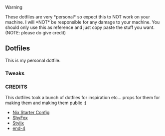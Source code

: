 > [!WARNING]
> These dotfiles are very \*personal\* so expect this to NOT work on your machine. I will \*NOT\* be responsible for any damage to your machine.
> You should only use this as reference and just copy paste the stuff you want. (NOTE: please do give credit)

## Dotfiles

This is my personal dotfile.

### Tweaks

### CREDITS

This dotfiles took a bunch of dotfiles for inspiration etc... props for them for making them and making them public :\)

- [Nix Starter Config](https://github.com/Misterio77/nix-starter-configs)
- [ShyFox](https://github.com/Naezr/ShyFox)
- [Stylix](https://github.com/danth/stylix)
- [end-4](https://github.com/end-4/dots-hyprland)
